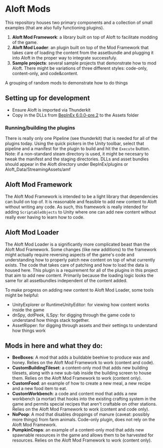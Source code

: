# Aloft Mods

This repository houses two primary components and a collection of small examples (that are also fully functioning plugins).
1. **Aloft Mod Framework**: a library built on top of Aloft to facilitate modding of the game.
2. **Aloft Mod Loader**: an plugin built on top of the Mod Framework that takes care of loading the content from the assetbundle and plugging it into Aloft in the proper way to integrate successfuly.
3. **Sample projects**: several sample projects that demonstrate how to mod Aloft. There might be variations of three different styles: code-only, content-only, and code&content.

A grouping of random mods to demonstrate how to do things

## Setting up for development

- Ensure Aloft is imported via Thunderkit
- Copy in the DLLs from [BepInEx 6.0.0-pre.2](https://github.com/BepInEx/BepInEx/releases/tag/v6.0.0-pre.2) to the Assets folder


### Running/building the plugins

There is really only one Pipeline (see thunderkit) that is needed for all of the plugins today. Using the quick pickers in the Unity toolbar, select that pipeline and a manifest for the plugin to build and hit the `Execute` button. Note: if a non-standard steam directory is used, it might be necesary to tweak the manifest and the staging directories. DLLs and asset bundles should appear in the Aloft directory under BepInEx/plugins or Aloft_Data/StreamingAssets/amf

## Aloft Mod Framework

The Aloft Mod Framework is intended to be a light library that dependencies can build on top of. It is reasonable and feasible to add new content to Aloft without writing any code. As such, this framework is really intended for adding `ScriptableObjects` to Unity where one can add new content without really ever having to learn how to code.

## Aloft Mod Loader

The Aloft Mod Loader is a significantly more complicated beast than the Aloft Mod Framework. Some changes (like new additions) to the framework might actually require reversing aspects of the game's code and understanding how to properly patch new content on top of what currently exists. The code that takes care of patching and how to load the data is housed here. This plugin is a requirement for all of the plugins in this project that aim to add new content. Primarily because the loading logic looks the same for all assetbundles independent of the content added.

To make progress on adding new content to Aloft Mod Loader, some tools might be helpful:

- UnityExplorer or RuntimeUnityEditor: for viewing how content works inside the game
- dnSpy, dotPeek, ILSpy: for digging through the game code to understand how things stack together.
- AssetRipper: for digging through assets and their settings to understand how things work


## Mods in here and what they do:
- **BeeBoxes**: A mod that adds a buildable beehive to produce wax and honey. Relies on the Aloft Mod Framework to work (content and code).
- **CustomBuildingTileset**: a content-only mod that adds new building tilesets, along with a new sub-tab inside the building screen to house them. Relies on the Aloft Mod Framework to work (content only).
- **CustomFood**: an example of how to create a new meal, a new recipe and a new food item to eat.
- **CustomWorkbench**: a code and content mod that adds a new workbench (a mortar) that hooks into the existing crafting system in the game and permits special recipes that aren't craftable on other stations. Relies on the Aloft Mod Framework to work (content and code only).
- **NoPoop**: A mod that disables droppings of manure (caveat: possibly more things) from farm animals. Code-only plugin, does not rely on the Aloft Mod Framework.
- **PumpkinCrops**: an example of a content-only mod that adds new spawnable resources in the game and allows them to be harvested for resources. Relies on the Aloft Mod Framework to work (content only).